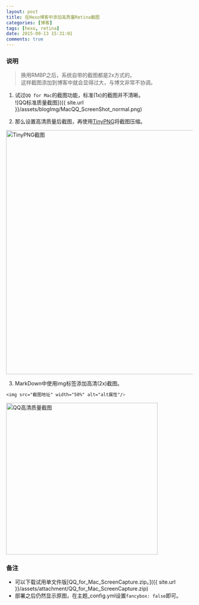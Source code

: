 ```yaml
---
layout: post
title: 在Hexo博客中添加高质量Retina截图
categories: [博客]
tags: [hexo, retina]
date: 2015-09-13 15:31:01
comments: true
---
```


### 说明
> 换用RMBP之后，系统自带的截图都是2x方式的。  
> 这样截图添加到博客中就会显得过大，与博文非常不协调。

1. 试过`QQ for Mac`的截图功能，标准(1x)的截图并不清晰。  
![QQ标准质量截图]({{ site.url }}/assets/blogImg/MacQQ_ScreenShot_normal.png)

2. 那么设置高清质量后截图，再使用[TinyPNG](https://tinypng.com/)将截图压缩。  
<img src="{{ site.url }}/assets/blogImg/tinypng.png" width="658" alt="TinyPNG截图"/>

3. MarkDown中使用img标签添加高清(2x)截图。
~~~css
<img src="截图地址" width="50%" alt="alt属性"/>
~~~  
<img src="{{ site.url }}/assets/blogImg/MacQQ_ScreenShot_high.png" width="409" alt="QQ高清质量截图"/>

### 备注
* 可以下载试用单文件版[QQ_for_Mac_ScreenCapture.zip。]({{ site.url }}/assets/attachment/QQ_for_Mac_ScreenCapture.zip)
* 部署之后仍然显示原图，在主题_config.yml设置`fancybox: false`即可。
